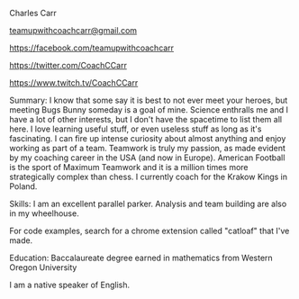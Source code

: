 Charles Carr

teamupwithcoachcarr@gmail.com

https://facebook.com/teamupwithcoachcarr

https://twitter.com/CoachCCarr

https://www.twitch.tv/CoachCCarr

Summary: I know that some say it is best to not ever meet your heroes, but meeting Bugs Bunny someday is a goal of mine. Science enthralls me and I have a lot of other interests, but I don't have the spacetime to list them all here. I love learning useful stuff, or even useless stuff as long as it's fascinating. I can fire up intense curiosity about almost anything and enjoy working as part of a team. Teamwork is truly my passion, as made evident by my coaching career in the USA (and now in Europe). American Football is the sport of Maximum Teamwork and it is a million times more strategically complex than chess. I currently coach for the Krakow Kings in Poland.

Skills: I am an excellent parallel parker. Analysis and team building are also in my wheelhouse.

For code examples, search for a chrome extension called "catloaf" that I've made.

Education: Baccalaureate degree earned in mathematics from Western Oregon University

I am a native speaker of English.
